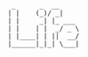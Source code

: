                     _      _  __     
                   | |    (_)/ _|    
                   | |     _| |_ ___ 
                   | |    | |  _/ _ \
                   | |____| | ||  __/
                   |______|_|_| \___|
